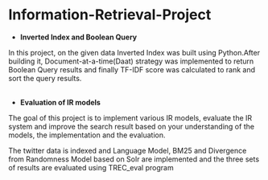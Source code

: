 # Information-Retrieval-Project
<ul>
<li><b>Inverted Index and Boolean Query</b> </li></ul>
In this project, on the given data Inverted Index was built using Python.After building it, Document-at-a-time(Daat) strategy was implemented to return Boolean Query results and finally TF-IDF score was calculated to rank and sort the query results.
<br><br><ul>
<li><b>Evaluation of IR models</b> </li></ul>
The goal of this project is to implement various IR models, evaluate the IR system and improve the search result based on your understanding of the models, the implementation and the evaluation.

The twitter data is indexed and Language Model, BM25 and Divergence from Randomness Model based on Solr are implemented and the three sets of results are evaluated using TREC_eval program

